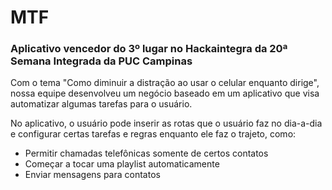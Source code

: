 # MTF

### Aplicativo vencedor do 3º lugar no Hackaintegra da 20ª Semana Integrada da PUC Campinas

Com o tema "Como diminuir a distração ao usar o celular enquanto dirige", nossa equipe desenvolveu um negócio baseado em um aplicativo que visa automatizar algumas tarefas para o usuário.

No aplicativo, o usuário pode inserir as rotas que o usuário faz no dia-a-dia e configurar certas tarefas e regras enquanto ele faz o trajeto, como:

* Permitir chamadas telefônicas somente de certos contatos
* Começar a tocar uma playlist automaticamente
* Enviar mensagens para contatos
